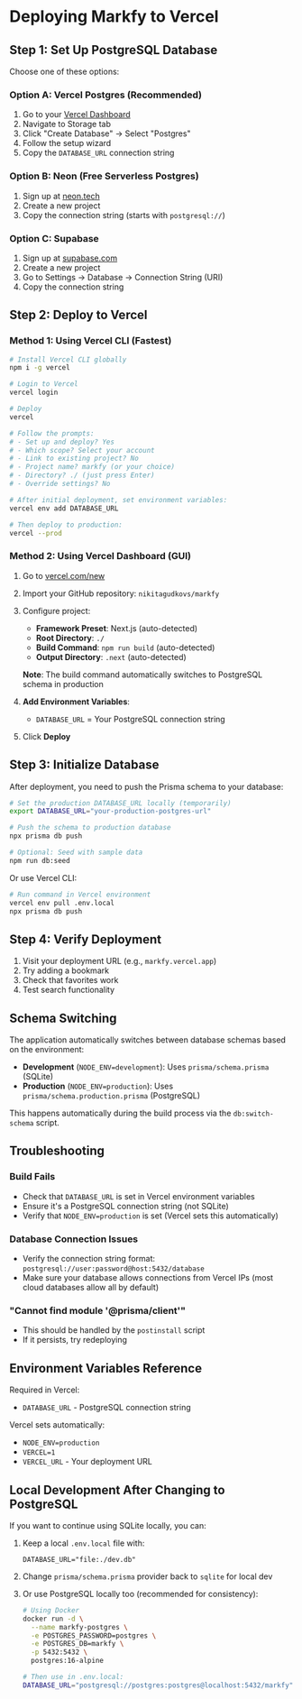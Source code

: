 # Deploying Markfy to Vercel

## Step 1: Set Up PostgreSQL Database

Choose one of these options:

### Option A: Vercel Postgres (Recommended)
1. Go to your [Vercel Dashboard](https://vercel.com/dashboard)
2. Navigate to Storage tab
3. Click "Create Database" → Select "Postgres"
4. Follow the setup wizard
5. Copy the `DATABASE_URL` connection string

### Option B: Neon (Free Serverless Postgres)
1. Sign up at [neon.tech](https://neon.tech)
2. Create a new project
3. Copy the connection string (starts with `postgresql://`)

### Option C: Supabase
1. Sign up at [supabase.com](https://supabase.com)
2. Create a new project
3. Go to Settings → Database → Connection String (URI)
4. Copy the connection string

## Step 2: Deploy to Vercel

### Method 1: Using Vercel CLI (Fastest)

```bash
# Install Vercel CLI globally
npm i -g vercel

# Login to Vercel
vercel login

# Deploy
vercel

# Follow the prompts:
# - Set up and deploy? Yes
# - Which scope? Select your account
# - Link to existing project? No
# - Project name? markfy (or your choice)
# - Directory? ./ (just press Enter)
# - Override settings? No

# After initial deployment, set environment variables:
vercel env add DATABASE_URL

# Then deploy to production:
vercel --prod
```

### Method 2: Using Vercel Dashboard (GUI)

1. Go to [vercel.com/new](https://vercel.com/new)
2. Import your GitHub repository: `nikitagudkovs/markfy`
3. Configure project:
   - **Framework Preset**: Next.js (auto-detected)
   - **Root Directory**: `./`
   - **Build Command**: `npm run build` (auto-detected)
   - **Output Directory**: `.next` (auto-detected)
   
   **Note**: The build command automatically switches to PostgreSQL schema in production

4. **Add Environment Variables**:
   - `DATABASE_URL` = Your PostgreSQL connection string

5. Click **Deploy**

## Step 3: Initialize Database

After deployment, you need to push the Prisma schema to your database:

```bash
# Set the production DATABASE_URL locally (temporarily)
export DATABASE_URL="your-production-postgres-url"

# Push the schema to production database
npx prisma db push

# Optional: Seed with sample data
npm run db:seed
```

Or use Vercel CLI:

```bash
# Run command in Vercel environment
vercel env pull .env.local
npx prisma db push
```

## Step 4: Verify Deployment

1. Visit your deployment URL (e.g., `markfy.vercel.app`)
2. Try adding a bookmark
3. Check that favorites work
4. Test search functionality

## Schema Switching

The application automatically switches between database schemas based on the environment:

- **Development** (`NODE_ENV=development`): Uses `prisma/schema.prisma` (SQLite)
- **Production** (`NODE_ENV=production`): Uses `prisma/schema.production.prisma` (PostgreSQL)

This happens automatically during the build process via the `db:switch-schema` script.

## Troubleshooting

### Build Fails
- Check that `DATABASE_URL` is set in Vercel environment variables
- Ensure it's a PostgreSQL connection string (not SQLite)
- Verify that `NODE_ENV=production` is set (Vercel sets this automatically)

### Database Connection Issues
- Verify the connection string format: `postgresql://user:password@host:5432/database`
- Make sure your database allows connections from Vercel IPs (most cloud databases allow all by default)

### "Cannot find module '@prisma/client'"
- This should be handled by the `postinstall` script
- If it persists, try redeploying

## Environment Variables Reference

Required in Vercel:
- `DATABASE_URL` - PostgreSQL connection string

Vercel sets automatically:
- `NODE_ENV=production`
- `VERCEL=1`
- `VERCEL_URL` - Your deployment URL

## Local Development After Changing to PostgreSQL

If you want to continue using SQLite locally, you can:

1. Keep a local `.env.local` file with:
   ```
   DATABASE_URL="file:./dev.db"
   ```

2. Change `prisma/schema.prisma` provider back to `sqlite` for local dev

3. Or use PostgreSQL locally too (recommended for consistency):
   ```bash
   # Using Docker
   docker run -d \
     --name markfy-postgres \
     -e POSTGRES_PASSWORD=postgres \
     -e POSTGRES_DB=markfy \
     -p 5432:5432 \
     postgres:16-alpine
   
   # Then use in .env.local:
   DATABASE_URL="postgresql://postgres:postgres@localhost:5432/markfy"
   ```

